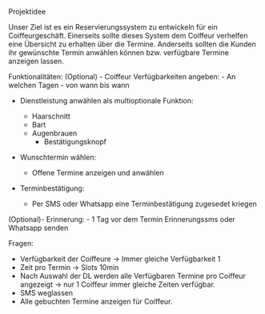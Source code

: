 Projektidee

Unser Ziel ist es ein Reservierungssystem zu entwickeln für ein Coiffeurgeschäft. Einerseits sollte dieses System dem Coiffeur verhelfen eine Übersicht zu erhalten über die Termine. Anderseits sollten die Kunden ihr gewünschte Termin anwählen können bzw. verfügbare Termine anzeigen lassen. 

Funktionalitäten:
(Optional) - Coiffeur Verfügbarkeiten angeben:
				-	An welchen Tagen
				-   von wann bis wann

- Dienstleistung anwählen als multioptionale Funktion:
	-	Haarschnitt
	-	Bart
	-	Augenbrauen
		-	Bestätigungsknopf

- Wunschtermin wählen:
	-	Offene Termine anzeigen und anwählen

- Terminbestätigung:
	-	Per SMS oder Whatsapp eine Terminbestätigung zugesedet kriegen

(Optional)- Erinnerung:
				-	1 Tag vor dem Termin Erinnerungssms oder Whatsapp senden


Fragen:
-	Verfügbarkeit der Coiffeure -> Immer gleiche Verfügbarkeit 1
-	Zeit pro Termin -> Slots 10min
-	Nach Auswahl der DL werden alle Verfügbaren Termine pro Coiffeur angezeigt -> nur 1 Coiffeur immer gleiche Zeiten verfügbar.
- SMS weglassen
- Alle gebuchten Termine anzeigen für Coiffeur.